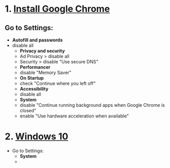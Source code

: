 # 1. [Install Google Chrome](https://www.google.com/chrome/)

## Go to Settings:
- **Autofill and passwords**
- disable all
  - **Privacy and security**
   - Ad Privacy > disable all
   - Security > disable "Use secure DNS"
  - **Performancer**
   - disable "Memory Saver"
  - **On Startup**
   - check "Continue where you left off"
  - **Accessibility**
   - disable all
  - **System**
   - disable "Continue running background apps when Google Chrome is closed"
   - enable "Use hardware acceleration when available"

# 2. [Windows 10]([https://go.microsoft.com/fwlink/?LinkId=691209](https://www.microsoft.com/pt-br/software-download/windows10)https://www.microsoft.com/pt-br/software-download/windows10)

* Go to Settings:
  - **System**
   - 
